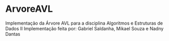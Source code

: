 # ArvoreAVL
Implementação da Árvore AVL para a disciplina Algoritmos e Estruturas de Dados II
Implementação feita por: Gabriel Saldanha, Mikael Souza e Nadny Dantas
